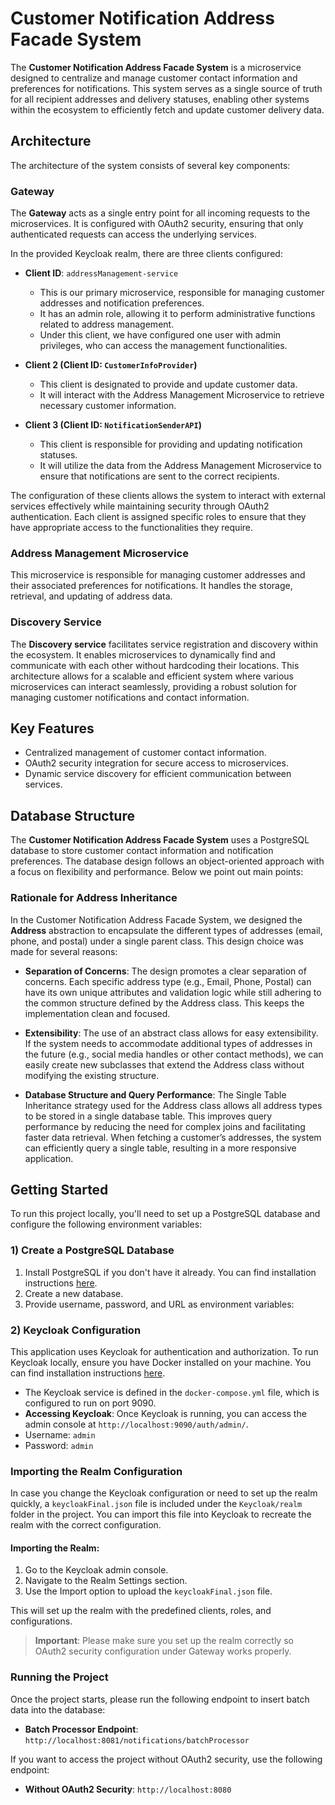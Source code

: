 # Customer Notification Address Facade System

The **Customer Notification Address Facade System** is a microservice designed to centralize and manage customer contact information and preferences for notifications. This system serves as a single source of truth for all recipient addresses and delivery statuses, enabling other systems within the ecosystem to efficiently fetch and update customer delivery data.

## Architecture

The architecture of the system consists of several key components:

### Gateway

The **Gateway** acts as a single entry point for all incoming requests to the microservices. It is configured with OAuth2 security, ensuring that only authenticated requests can access the underlying services.

In the provided Keycloak realm, there are three clients configured:

- **Client ID**: `addressManagement-service`
  - This is our primary microservice, responsible for managing customer addresses and notification preferences.
  - It has an admin role, allowing it to perform administrative functions related to address management.
  - Under this client, we have configured one user with admin privileges, who can access the management functionalities.

- **Client 2 (Client ID: `CustomerInfoProvider`)**
  - This client is designated to provide and update customer data.
  - It will interact with the Address Management Microservice to retrieve necessary customer information.

- **Client 3 (Client ID: `NotificationSenderAPI`)**
  - This client is responsible for providing and updating notification statuses.
  - It will utilize the data from the Address Management Microservice to ensure that notifications are sent to the correct recipients.

The configuration of these clients allows the system to interact with external services effectively while maintaining security through OAuth2 authentication. Each client is assigned specific roles to ensure that they have appropriate access to the functionalities they require.

### Address Management Microservice

This microservice is responsible for managing customer addresses and their associated preferences for notifications. It handles the storage, retrieval, and updating of address data.

### Discovery Service

The **Discovery service** facilitates service registration and discovery within the ecosystem. It enables microservices to dynamically find and communicate with each other without hardcoding their locations. This architecture allows for a scalable and efficient system where various microservices can interact seamlessly, providing a robust solution for managing customer notifications and contact information.

## Key Features

- Centralized management of customer contact information.
- OAuth2 security integration for secure access to microservices.
- Dynamic service discovery for efficient communication between services.

## Database Structure

The **Customer Notification Address Facade System** uses a PostgreSQL database to store customer contact information and notification preferences. The database design follows an object-oriented approach with a focus on flexibility and performance. Below we point out main points:

### Rationale for Address Inheritance

In the Customer Notification Address Facade System, we designed the **Address** abstraction to encapsulate the different types of addresses (email, phone, and postal) under a single parent class. This design choice was made for several reasons:

- **Separation of Concerns**: The design promotes a clear separation of concerns. Each specific address type (e.g., Email, Phone, Postal) can have its own unique attributes and validation logic while still adhering to the common structure defined by the Address class. This keeps the implementation clean and focused.

- **Extensibility**: The use of an abstract class allows for easy extensibility. If the system needs to accommodate additional types of addresses in the future (e.g., social media handles or other contact methods), we can easily create new subclasses that extend the Address class without modifying the existing structure.

- **Database Structure and Query Performance**: The Single Table Inheritance strategy used for the Address class allows all address types to be stored in a single database table. This improves query performance by reducing the need for complex joins and facilitating faster data retrieval. When fetching a customer’s addresses, the system can efficiently query a single table, resulting in a more responsive application.

## Getting Started

To run this project locally, you'll need to set up a PostgreSQL database and configure the following environment variables:

### 1) Create a PostgreSQL Database

1. Install PostgreSQL if you don't have it already. You can find installation instructions [here](https://www.postgresql.org/download/).
2. Create a new database.
3. Provide username, password, and URL as environment variables:

### 2) Keycloak Configuration

This application uses Keycloak for authentication and authorization. To run Keycloak locally, ensure you have Docker installed on your machine. You can find installation instructions [here](https://docs.docker.com/get-docker/).

- The Keycloak service is defined in the `docker-compose.yml` file, which is configured to run on port 9090.
- **Accessing Keycloak**: Once Keycloak is running, you can access the admin console at `http://localhost:9090/auth/admin/`.
- Username: `admin`
- Password: `admin`

### Importing the Realm Configuration

In case you change the Keycloak configuration or need to set up the realm quickly, a `keycloakFinal.json` file is included under the `Keycloak/realm` folder in the project. You can import this file into Keycloak to recreate the realm with the correct configuration.

#### **Importing the Realm**:
1. Go to the Keycloak admin console.
2. Navigate to the Realm Settings section.
3. Use the Import option to upload the `keycloakFinal.json` file.

This will set up the realm with the predefined clients, roles, and configurations. 
> **Important**: Please make sure you set up the realm correctly so OAuth2 security configuration under Gateway works properly.

### Running the Project

Once the project starts, please run the following endpoint to insert batch data into the database:
- **Batch Processor Endpoint**: `http://localhost:8081/notifications/batchProcessor`

If you want to access the project without OAuth2 security, use the following endpoint:
- **Without OAuth2 Security**: `http://localhost:8080`



